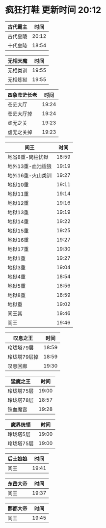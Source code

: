 # 疯狂打鞋 更新时间 20:12

| 古代霸主   | 时间    |
|--------|-------|
| 古代皇陵 | 20:12 |
| 十代皇陵 | 18:54 |

| 无相天魔   | 时间    |
|--------|-------|
| 无相类训 | 19:55 |
| 无相炼狱 | 19:55 |

| 四象苍茫长老   | 时间    |
|--------|-------|
| 苍茫大厅 | 19:24 |
| 苍茫大厅掉 | 19:24 |
| 虚无之关 | 19:23 |
| 虚无之关掉 | 19:23 |

| 间王   | 时间    |
|--------|-------|
| 地省8重-岗柱忧狱 | 18:59 |
| 地外13重-血池适狼 | 19:19 |
| 地外16重-火山类训 | 19:27 |
| 地狱10重 | 19:11 |
| 地狱11重 | 19:14 |
| 地狱12重 | 19:16 |
| 地狱13重 | 19:19 |
| 地狱14重 | 19:22 |
| 地狱15重 | 19:25 |
| 地狱16重 | 19:27 |
| 地狱17重 | 19:30 |
| 地狱1重 | 19:27 |
| 地狱3重 | 19:04 |
| 地狱4重 | 18:54 |
| 地狱5重 | 18:56 |
| 地狱8重 | 18:59 |
| 地狱重 | 19:02 |
| 间王其 | 19:46 |
| 阎王 | 19:46 |

| 叹息之王   | 时间    |
|--------|-------|
| 玲珑塔79层 | 18:59 |
| 玲珑塔79层掉 | 18:59 |
| 叹息回廊 | 19:30 |

| 猛魔之王   | 时间    |
|--------|-------|
| 玲珑塔75层 | 19:00 |
| 玲珑塔78层 | 18:57 |
| 铁血魔宫 | 19:28 |

| 魔界统领   | 时间    |
|--------|-------|
| 玲珑塔5层 | 19:00 |
| 玲珑塔75层 | 19:00 |

| 后土娘娘   | 时间    |
|--------|-------|
| 阎王 | 19:41 |

| 东岳大帝   | 时间    |
|--------|-------|
| 阎王 | 19:37 |

| 酆都大帝   | 时间    |
|--------|-------|
| 阎王 | 19:45 |
